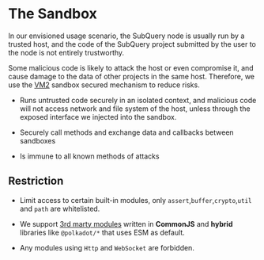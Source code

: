# The Sandbox

In our envisioned usage scenario, the SubQuery node is usually run by a trusted host, and the code of the SubQuery project submitted by the user to the node is not entirely trustworthy. 

Some malicious code is likely to attack the host or even compromise it, and cause damage to the data of other projects in the same host.
Therefore, we use the [VM2](https://www.npmjs.com/package/vm2) sandbox secured mechanism to reduce risks.

- Runs untrusted code securely in an isolated context, and malicious code will not access network and file system of the host, unless through the exposed interface we injected into the sandbox.

- Securely call methods and exchange data and callbacks between sandboxes

- Is immune to all known methods of attacks


## Restriction

- Limit access to certain built-in modules, only `assert`,`buffer`,`crypto`,`util` and `path` are whitelisted.

- We support [3rd marty modules](create/mapping.html#third-party-libraries) written in **CommonJS** and **hybrid** libraries like `@polkadot/*` that uses ESM as default.

- Any modules using `Http` and `WebSocket` are forbidden.
